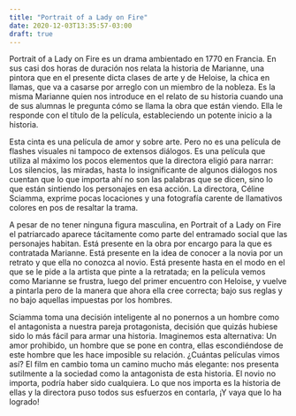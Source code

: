 ```yaml
---
title: "Portrait of a Lady on Fire"
date: 2020-12-03T13:35:57-03:00
draft: true
---
```


Portrait of a Lady on Fire es un drama ambientado en 1770 en Francia. En sus casi dos horas de duración nos relata la historia de Marianne, una pintora que en el presente dicta clases de arte y de Heloise, la chica en llamas, que va a casarse por arreglo con un miembro de la nobleza. Es la misma Marianne quien nos introduce en el relato de su historia cuando una de sus alumnas le pregunta cómo se llama la obra que están viendo. Ella le responde con el título de la película, estableciendo un potente inicio a la historia. 

Esta cinta es una película de amor y sobre arte. Pero no es una película de flashes visuales ni tampoco de extensos diálogos. Es una película que utiliza al máximo los pocos elementos que la directora eligió para narrar: Los silencios, las miradas, hasta lo insignificante de algunos diálogos nos cuentan que lo que importa ahí no son las palabras que se dicen, sino lo que están sintiendo los personajes en esa acción. La directora, Céline Sciamma, exprime pocas locaciones y una fotografía carente de llamativos colores en pos de resaltar la trama.

A pesar de no tener ninguna figura masculina, en Portrait of a Lady on Fire el patriarcado aparece tácitamente como parte del entramado social que las personajes habitan. Está presente en la obra por encargo para la que es contratada Marianne. Está presente en la idea de conocer a la novia por un retrato y que ella no conozca al novio. Está presente hasta en el modo en el que se le pide a la artista que pinte a la retratada; en la película vemos como Marianne se frustra, luego del primer encuentro con Heloise, y vuelve a pintarla pero de la manera que ahora ella cree correcta; bajo sus reglas y no bajo aquellas impuestas por los hombres. 

Sciamma toma una decisión inteligente al no ponernos a un hombre como el antagonista a nuestra pareja protagonista, decisión que quizás hubiese sido lo más fácil para armar una historia. Imaginemos esta alternativa: Un amor prohibido, un hombre que se pone en contra, ellas escondiéndose de este hombre que les hace imposible su relación. ¿Cuántas películas vimos así? El film en cambio toma un camino mucho más elegante: nos presenta sutilmente a la sociedad como la antagonista de esta historia. El novio no importa, podría haber sido cualquiera. Lo que nos importa es la historia de ellas y la directora puso todos sus esfuerzos en contarla, ¡Y vaya que lo ha logrado!

